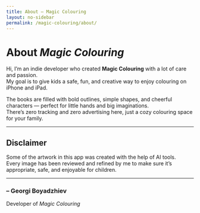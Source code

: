 ```yaml
---
title: About – Magic Colouring
layout: no-sidebar
permalink: /magic-colouring/about/
---
```


# About *Magic Colouring*

Hi, I’m an indie developer who created **Magic Colouring** with a lot of care and passion.  
My goal is to give kids a safe, fun, and creative way to enjoy colouring on iPhone and iPad.  

The books are filled with bold outlines, simple shapes, and cheerful characters — perfect for little hands and big imaginations.  
There’s zero tracking and zero advertising here, just a cozy colouring space for your family.

---

## Disclaimer

Some of the artwork in this app was created with the help of AI tools.  
Every image has been reviewed and refined by me to make sure it’s appropriate, safe, and enjoyable for children.

---

### – Georgi Boyadzhiev  
Developer of *Magic Colouring*
